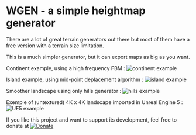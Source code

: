 # WGEN - a simple heightmap generator

There are a lot of great terrain generators out there but most of them have a free version with a terrain size limitation.

This is a much simpler generator, but it can export maps as big as you want.

Continent example, using a high frequency FBM :
![continent example](https://raw.githubusercontent.com/jice-nospam/wgen/main/doc/ex_continent.jpg)

Island example, using mid-point deplacement algorithm :
![island example](https://raw.githubusercontent.com/jice-nospam/wgen/main/doc/ex_island.jpg)

Smoother landscape using only hills generator :
![hills example](https://raw.githubusercontent.com/jice-nospam/wgen/main/doc/ex_hills.jpg)

Exemple of (untextured) 4K x 4K landscape imported in Unreal Engine 5 :
![UE5 example](https://raw.githubusercontent.com/jice-nospam/wgen/main/doc/ex_ue5.jpg)

If you like this project and want to support its development, feel free to donate at [![Donate](https://img.shields.io/badge/Donate-PayPal-green.svg)](https://paypal.me/guldendraak)
